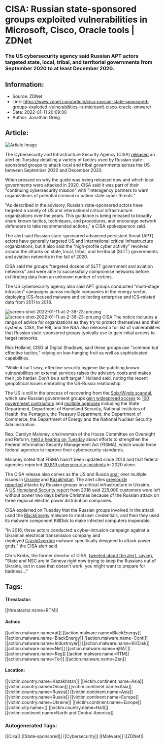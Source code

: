 # CISA: Russian state-sponsored groups exploited vulnerabilities in Microsoft, Cisco, Oracle tools | ZDNet
### The US cybersecurity agency said Russian APT actors targeted state, local, tribal, and territorial governments from September 2020 to at least December 2020.

## Information:
+ Source: ZDNet
+ Link: https://www.zdnet.com/article/cisa-russian-state-sponsored-groups-exploited-vulnerabilities-in-microsoft-cisco-oracle-vmware/
+ Date: 2022-01-11 20:09:00
+ Author: Jonathan Greig


## Article:
![Article Image](https://www.zdnet.com/a/img/resize/3e9a6eca18bbbab3b21f1952aa1a5f24d4f407c3/2021/08/02/9500e900-070f-49e2-b214-e088fa9e3f9b/global-cybersecurity-cyberattack-network-gps.jpg?width=770&height=578&fit=crop&auto=webp)

The Cybersecurity and Infrastructure Security Agency (CISA) [released](https://www.cisa.gov/uscert/ncas/alerts/aa22-011a) an alert on Tuesday detailing a variety of tactics used by Russian state-sponsored groups to attack local and tribal governments across the US between September 2020 and December 2020. 

When pressed on why the guide was being released now and which local governments were attacked in 2020, CISA said it was part of their "continuing cybersecurity mission" with "interagency partners to warn organizations of potential criminal or nation state cyber threats." 


"As described in the advisory, Russian state-sponsored actors have targeted a variety of US and international critical infrastructure organizations over the years. This guidance is being released to broadly share known tactics, techniques, and procedures, and encourage network defenders to take recommended actions," a CISA spokesperson said. 

The alert said Russian state-sponsored advanced persistent threat (APT) actors have generally targeted US and international critical infrastructure organizations, but it also said the "high-profile cyber activity" revolved around the attacks on state, local, tribal, and territorial (SLTT) governments and aviation networks in the fall of 2020. 

CISA said the groups "targeted dozens of SLTT government and aviation networks" and were able to successfully compromise networks before exfiltrating data from an unknown number of victims.

The US cybersecurity agency also said APT groups conducted "multi-stage intrusion" campaigns across multiple companies in the energy sector, deploying ICS-focused malware and collecting enterprise and ICS-related data from 2011 to 2018. 

![screen-shot-2022-01-11-at-2-38-23-pm.png]()![screen-shot-2022-01-11-at-2-38-23-pm.png](https://www.zdnet.com/a/img/resize/f39bcfb8b6384780ff9f33f8d63bab5151e06fd4/2022/01/11/c25d10fb-9c40-42a9-8782-39d3e470fd28/screen-shot-2022-01-11-at-2-38-23-pm.png?fit=bounds&auto=webp)
 CISA
 The notice includes a range of advice for organizations as they try to protect themselves and their systems. CISA, the FBI, and the NSA also released a full list of vulnerabilities that Russian state-sponsored groups typically use to gain initial access to target networks.






Rick Holland, CISO at Digital Shadows, said these groups use "common but effective tactics," relying on low-hanging fruit as well as sophisticated capabilities.

"While it isn't sexy, effective security hygiene like patching known vulnerabilities on external services raises the advisory costs and makes their job harder. Don't be a soft target," Holland said, noting the recent geopolitical issues embroiling the US-Russia relationship. 

The US is still in the process of recovering from the [SolarWinds scandal](https://www.zdnet.com/article/solarwinds-attack-hit-100-companies-and-took-months-of-planning-says-white-house/), which saw Russian government groups [gain widespread access](https://www.zdnet.com/article/solarwinds-the-more-we-learn-the-worse-it-looks/) to [100 government contractors](https://www.whitehouse.gov/briefing-room/press-briefings/2021/02/17/press-briefing-by-press-secretary-jen-psaki-and-deputy-national-security-advisor-for-cyber-and-emerging-technology-anne-neuberger-february-17-2021/) and [multiple agencies](https://www.businessinsider.com/list-of-the-agencies-companies-hacked-in-solarwinds-russian-cyberattack-2020-12) including the State Department, Department of Homeland Security, National Institutes of Health, the Pentagon, the Treasury Department, the Department of Commerce, the Department of Energy and the National Nuclear Security Administration.

Rep. Carolyn Maloney, chairwoman of the House Committee on Oversight and Reform, [held a hearing on Tuesday](https://www.youtube.com/watch?v=1YW57d3js6U) about efforts to strengthen the Federal Information Security Management Act (FISMA), which would force federal agencies to improve their cybersecurity standards.  

Maloney noted that FISMA hasn't been updated since 2014 and that federal agencies reported [30,819 cybersecurity incidents](https://www.whitehouse.gov/wp-content/uploads/2021/05/FY-2020-FISMA-Report-to-Congress.pdf) in 2020 alone.

The CISA release also comes as the US and Russia [spar](https://apnews.com/article/joe-biden-europe-russia-ukraine-geneva-090d1bd24f7ced8ab84907a9ed031878) over multiple issues in [Ukraine](https://www.nytimes.com/2022/01/10/world/europe/russia-us-ukraine-talks.html) and [Kazakhstan](https://www.reuters.com/world/russia-reacts-furiously-blinken-jibe-over-troops-kazakhstan-2022-01-08/). The alert cites [previously reported](https://www.zdnet.com/article/us-report-confirms-ukraine-power-outage-caused-by-cyberattack/) attacks by Russian groups on critical infrastructure in Ukraine. A [US Homeland Security report](https://ics-cert.us-cert.gov/alerts/IR-ALERT-H-16-056-01) from 2016 said 225,000 customers were left without power two days before Christmas because of the Russian attack on three regional electric power distribution companies. 

CISA explained on Tuesday that the Russian groups involved in the attack used the [BlackEnergy](https://attack.mitre.org/versions/v10/software/S0089) malware to steal user credentials, and then they used its malware component KillDisk to make infected computers inoperable. 

"In 2016, these actors conducted a cyber-intrusion campaign against a Ukrainian electrical transmission company and deployed [CrashOverride](https://attack.mitre.org/versions/v10/software/S0604) malware specifically designed to attack power grids," the CISA alert said. 

Chris Krebs, the former director of CISA, [tweeted about the alert, saying](https://twitter.com/C_C_Krebs/status/1480967928862412800), "State and NSC are in Geneva right now trying to keep the Russians out of Ukraine, but in case that doesn't work, you might want to prepare for badness..."





## Tags:

#### Threatactor:
[[threatactor.name=RTM]]

#### Action:
[[action.malware.name=at]] [[action.malware.name=BlackEnergy]] [[action.malware.name=BlackEnergy]] [[action.malware.name=Conti]] [[action.malware.name=Industroyer]] [[action.malware.name=KillDisk]] [[action.malware.name=Net]] [[action.malware.name=njRAT]] [[action.malware.name=Reg]] [[action.malware.name=RTM]] [[action.malware.name=Tor]] [[action.malware.name=Zen]]

#### Location:
[[victim.country.name=Kazakhstan]] [[victim.continent.name=Asia]] [[victim.country.name=Oman]] [[victim.continent.name=Asia]] [[victim.country.name=Russia]] [[victim.continent.name=Asia]] [[victim.country.name=Russia]] [[victim.continent.name=Europe]] [[victim.country.name=Ukraine]] [[victim.continent.name=Europe]] [[victim.city.name=]] [[victim.country.name=Haiti]] [[victim.continent.name=North and Central America]]

### Autogenerated Tags:
[[Cisa]] [[State-sponsored]] [[Cybersecurity]] [[Malware]] [[ZDNet]]

